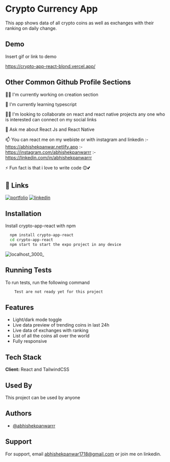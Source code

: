 # Crypto Currency App

This app shows data of all crypto coins as well as exchanges with their ranking on daily change.

## Demo

Insert gif or link to demo

https://crypto-app-react-blond.vercel.app/

## Other Common Github Profile Sections

👩‍💻 I'm currently working on creation section

🧠 I'm currently learning typescript

👯‍♀️ I'm looking to collaborate on react and react native projects any one who is interested can connect on my social links

💬 Ask me about React Js and React Native

📫 You can react me on my webiste or with instagram and linkedin
:- https://abhishekpanwar.netlify.app
:- https://instagram.com/abhishekpanwarrr
:- https://linkedin.com/in/abhishekpanwarrr

⚡️ Fun fact is that i love to write code 😊💕

## 🔗 Links

[![portfolio](https://img.shields.io/badge/my_portfolio-000?style=for-the-badge&logo=ko-fi&logoColor=white)](https://abhishekpanwar.netlify.app/)
[![linkedin](https://img.shields.io/badge/linkedin-0A66C2?style=for-the-badge&logo=linkedin&logoColor=white)](https://www.linkedin.com/in/abhishekpanwarrr/)

## Installation

Install crypto-app-react with npm

```bash
  npm install crypto-app-react
  cd crypto-app-react
  npm start to start the expo project in any device
```
![localhost_3000_](https://user-images.githubusercontent.com/40629087/180246512-60f089f5-7a84-4bb0-9c1b-df085d37d1a5.png)

## Running Tests

To run tests, run the following command

```bash
    Test are not ready yet for this project
```

## Features

- Light/dark mode toggle
- Live data preview of trending coins in last 24h
- Live data of exchanges with ranking
- List of all the coins all over the world
- Fully responsive

## Tech Stack

**Client:** React and TailwindCSS

## Used By

This project can be used by anyone

## Authors

- [@abhishekpanwarrr](https://www.github.com/abhishekpanwarrr)

## Support

For support, email abhishekpanwar1718@gmail.com or join me on linkedin.
